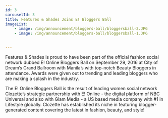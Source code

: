 ```yaml
---
id: 3
carouselId: 3
title: Features & Shades Joins E! Bloggers Ball
imageList:
    - image: /img/announcement/bloggers-ball/bloggersball-2.JPG
    - image: /img/announcement/bloggers-ball/bloggersball-1.JPG
 

---
```


Features & Shades is proud to have been part of the official fashion social network dubbed E! Online Bloggers Ball on September 29, 2016 at City of Dream’s Grand Ballroom with Manila’s with top-notch Beauty Bloggers in attendance.  Awards were given out to trending and leading bloggers who are making a splash in the industry.     

The E! Online Bloggers Ball is the result of leading women social network Clozette’s strategic partnership with E! Online -  the digital platform of NBC Universal and also with Glam Media - a US based media company with #1 in Lifestyle globally.  Clozette has established its niche in featuring blogger-generated content covering the latest in fashion, beauty, and style! 


